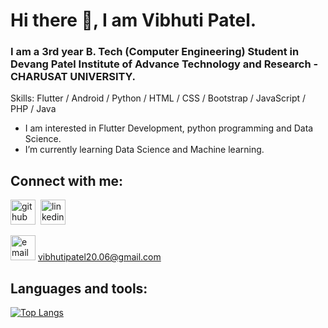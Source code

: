 # Hi there 👋, I am  Vibhuti Patel.
<!-- ![](https://image.freepik.com/free-vector/programmer-decorative-illustration-isometric-design_23-2148250395.jpg) -->

### I am a 3rd year B. Tech (Computer Engineering) Student in Devang Patel Institute of Advance Technology and Research - CHARUSAT UNIVERSITY.

Skills: Flutter / Android / Python / HTML / CSS / Bootstrap / JavaScript / PHP / Java

-  I am interested in Flutter Development, python programming and Data Science. 
-  I’m currently learning Data Science and Machine learning.

## Connect with me:

[<img src='https://cdn4.iconfinder.com/data/icons/social-media-logos-6/512/71-github-512.png' alt='github' height='40'>](https://github.com/vibhutipatel222)&nbsp;&nbsp;[<img src='https://cdn1.iconfinder.com/data/icons/logotypes/32/square-linkedin-512.png' alt='linkedin' height='40'>](https://www.linkedin.com/in/https://www.linkedin.com/in/vibhuti-patel-a5ba821a4//)  

<img src='https://cdn3.iconfinder.com/data/icons/blue-magic/256/email.png' alt='email' height='40'> vibhutipatel20.06@gmail.com

## Languages and tools:

[![Top Langs](https://github-readme-stats.vercel.app/api/top-langs/?username=vibhutipatel222)](https://github.com/anuraghazra/github-readme-stats)

<!--
![GitHub stats](https://github-readme-stats.vercel.app/api?username=vibhutipatel222&show_icons=true)  

![GitHub Activity Graph](https://activity-graph.herokuapp.com/graph?username=vibhutipatel222)  



-->
